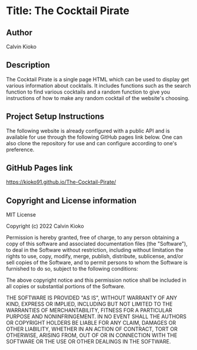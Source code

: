 #        Title:                           The Cocktail Pirate

## Author
Calvin Kioko
## Description
The Cocktail Pirate is a single page HTML which can be used to display get various information about cocktails. It includes functions such as the search function to find various cocktails and a random function to give you instructions of how to make any random cocktail of the website's choosing.

## Project Setup Instructions
The following website is already configured with a public API and is available for use through the following GitHub pages link below. One can also clone the repository for use and can configure according to one's preference.

 ## GitHub Pages link

https://kioko91.github.io/The-Cocktail-Pirate/

 ## Copyright and License information
 MIT License

Copyright (c) 2022 Calvin Kioko

Permission is hereby granted, free of charge, to any person obtaining a copy
of this software and associated documentation files (the "Software"), to deal
in the Software without restriction, including without limitation the rights
to use, copy, modify, merge, publish, distribute, sublicense, and/or sell
copies of the Software, and to permit persons to whom the Software is
furnished to do so, subject to the following conditions:

The above copyright notice and this permission notice shall be included in all
copies or substantial portions of the Software.

THE SOFTWARE IS PROVIDED "AS IS", WITHOUT WARRANTY OF ANY KIND, EXPRESS OR
IMPLIED, INCLUDING BUT NOT LIMITED TO THE WARRANTIES OF MERCHANTABILITY,
FITNESS FOR A PARTICULAR PURPOSE AND NONINFRINGEMENT. IN NO EVENT SHALL THE
AUTHORS OR COPYRIGHT HOLDERS BE LIABLE FOR ANY CLAIM, DAMAGES OR OTHER
LIABILITY, WHETHER IN AN ACTION OF CONTRACT, TORT OR OTHERWISE, ARISING FROM,
OUT OF OR IN CONNECTION WITH THE SOFTWARE OR THE USE OR OTHER DEALINGS IN THE
SOFTWARE.